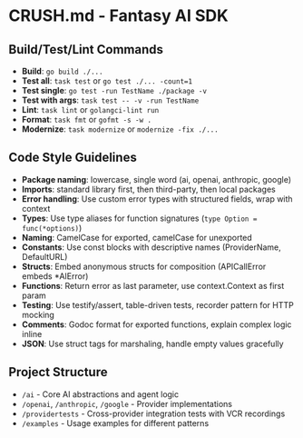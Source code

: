 # CRUSH.md - Fantasy AI SDK

## Build/Test/Lint Commands
- **Build**: `go build ./...`
- **Test all**: `task test` or `go test ./... -count=1`
- **Test single**: `go test -run TestName ./package -v`
- **Test with args**: `task test -- -v -run TestName`
- **Lint**: `task lint` or `golangci-lint run`
- **Format**: `task fmt` or `gofmt -s -w .`
- **Modernize**: `task modernize` or `modernize -fix ./...`

## Code Style Guidelines
- **Package naming**: lowercase, single word (ai, openai, anthropic, google)
- **Imports**: standard library first, then third-party, then local packages
- **Error handling**: Use custom error types with structured fields, wrap with context
- **Types**: Use type aliases for function signatures (`type Option = func(*options)`)
- **Naming**: CamelCase for exported, camelCase for unexported
- **Constants**: Use const blocks with descriptive names (ProviderName, DefaultURL)
- **Structs**: Embed anonymous structs for composition (APICallError embeds *AIError)
- **Functions**: Return error as last parameter, use context.Context as first param
- **Testing**: Use testify/assert, table-driven tests, recorder pattern for HTTP mocking
- **Comments**: Godoc format for exported functions, explain complex logic inline
- **JSON**: Use struct tags for marshaling, handle empty values gracefully

## Project Structure
- `/ai` - Core AI abstractions and agent logic
- `/openai`, `/anthropic`, `/google` - Provider implementations
- `/providertests` - Cross-provider integration tests with VCR recordings
- `/examples` - Usage examples for different patterns